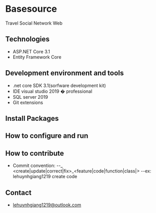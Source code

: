 # Basesource
Travel Social Network Web

## Technologies
- ASP.NET Core 3.1
- Entity Framework Core

## Development environment and tools
- .net core SDK 3.1(sorfware development kit)
- IDE visual studio 2019 � professional
- SQL server 2019
- Git extensions

## Install Packages

## How to configure and run

## How to contribute
- Commit convention: 
--<account git>_ <create|update|correct|fix>_<feature|code|function|class|>
--ex: lehuynhgiang1219 create code

## Contact
- lehuynhgiang1219@outlook.com
